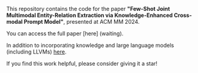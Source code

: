 

This repository contains the code for the paper **"Few-Shot Joint Multimodal Entity-Relation Extraction via Knowledge-Enhanced Cross-modal Prompt Model"**, presented at ACM MM 2024.

You can access the full paper [here] (waiting).

In addition to incorporating knowledge and large language models (including LLVMs) [here](https://drive.google.com/file/d/1s69RtjFVctzGsb2LVrwy78utOjeuElid/view?usp=sharing).

If you find this work helpful, please consider giving it a star!



